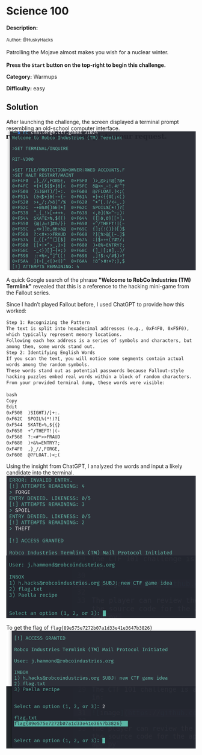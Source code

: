# Science 100

**Description:**

<small>Author: @HuskyHacks</small><br><br>Patrolling the Mojave almost makes you wish for a nuclear winter. <br><br> <b>Press the <code>Start</code> button on the top-right to begin this challenge.</b>


**Category:** Warmups

**Difficulty:** easy

## Solution

After launching the challenge, the screen displayed a terminal prompt resembling an old-school computer interface.
![alt text](image.png)

A quick Google search of the phrase **"Welcome to RobCo Industries (TM) Termlink"** revealed that this is a reference to the hacking mini-game from the Fallout series.

Since I hadn’t played Fallout before, I used ChatGPT to provide how this worked:
```
Step 1: Recognizing the Pattern
The text is split into hexadecimal addresses (e.g., 0xF4F0, 0xF5F0), which typically represent memory locations.
Following each hex address is a series of symbols and characters, but among them, some words stand out.
Step 2: Identifying English Words
If you scan the text, you will notice some segments contain actual words among the random symbols.
These words stand out as potential passwords because Fallout-style hacking puzzles embed real words within a block of random characters.
From your provided terminal dump, these words were visible:

bash
Copy
Edit
0xF508  )SIGHT)/]+:.
0xF62C  SPOIL%(*!)?[
0xF544  SKATE>%,${{}
0xF650  +^/THEFT!|(-   
0xF568  ?:<#*>>FRAUD
0xF680  )+&%=ENTRY?;
0xF4F0  ,}_//,FORGE,
0xF608  @?FLOAT.)<;(
```

Using the insight from ChatGPT, I analyzed the words and input a likely candidate into the terminal.
![alt text](image-1.png)

To get the flag of `flag{89e575e7272b07a1d33e41e3647b3826}`
![alt text](image-2.png)



